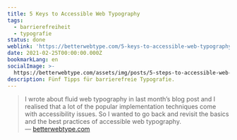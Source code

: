 ```yaml
---
title: 5 Keys to Accessible Web Typography
tags:
  - barrierefreiheit
  - typografie
status: done
weblink: 'https://betterwebtype.com/5-keys-to-accessible-web-typography/'
date: 2021-02-25T00:00:00.000Z
bookmarkLang: en
socialImage: >-
  https://betterwebtype.com/assets/img/posts/5-steps-to-accessible-web-typography/post@2x.jpg
description: Fünf Tipps für barrierefreie Typografie.
---
```

<blockquote>I wrote about fluid web typography in last month’s blog post and I realised that a lot of the popular implementation techniques come with accessibility issues. So I wanted to go back and revisit the basics and the best practices of accessible web typography.<footer>— <a href="https://betterwebtype.com/5-keys-to-accessible-web-typography/">betterwebtype.com</a></footer></blockquote>
